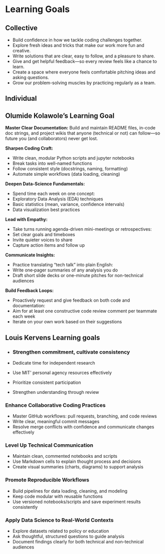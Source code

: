 # Learning Goals

## Collective

- Build confidence in how we tackle coding challenges together.
- Explore fresh ideas and tricks that make our work more fun and creative.
- Write solutions that are clear, easy to follow, and a pleasure to share.
- Give and get helpful feedback—so every review feels like a chance to learn.
- Create a space where everyone feels comfortable pitching ideas and asking questions.
- Grow our problem-solving muscles by practicing regularly as a team.

## Individual

## Olumide Kolawole’s Learning Goal

**Master Clear Documentation:**
Build and maintain README files, in-code doc strings, and project wikis that
anyone (technical or not) can follow—so future you (and collaborators)
never get lost.

**Sharpen Coding Craft:**

- Write clean, modular Python scripts and jupyter notebooks
- Break tasks into well-named functions
- Follow consistent style (docstrings, naming, formatting)
- Automate simple workflows (data loading, cleaning)

**Deepen Data-Science Fundamentals:**

- Spend time each week on one concept:
- Exploratory Data Analysis (EDA) techniques
- Basic statistics (mean, variance, confidence intervals)
- Data visualization best practices

**Lead with Empathy:**

- Take turns running agenda-driven mini-meetings or retrospectives:
- Set clear goals and timeboxes
- Invite quieter voices to share
- Capture action items and follow up

**Communicate Insights:**

- Practice translating “tech talk” into plain English:
- Write one‐pager summaries of any analysis you do
- Draft short slide decks or one-minute pitches for non-technical audiences

**Build Feedback Loops:**

- Proactively request and give feedback on both code and documentation:
- Aim for at least one constructive code review comment per teammate each week
- Iterate on your own work based on their suggestions

## Louis Kervens Learning goals

- ### Strengthen commitment, cultivate consistency

- Dedicate time for independent research
- Use MIT' personal agency resources effectively
- Prioritize consistent participation
- Strengthen understanding through review

### Enhance Collaborative Coding Practices

- Master GitHub workflows: pull requests, branching, and code reviews  
- Write clear, meaningful commit messages  
- Resolve merge conflicts with confidence and communicate changes effectively  

### Level Up Technical Communication

- Maintain clean, commented notebooks and scripts  
- Use Markdown cells to explain thought process and decisions  
- Create visual summaries (charts, diagrams) to support analysis  

### Promote Reproducible Workflows

- Build pipelines for data loading, cleaning, and modeling  
- Keep code modular with reusable functions  
- Use versioned notebooks/scripts and save experiment results consistently  

### Apply Data Science to Real-World Contexts

- Explore datasets related to policy or education  
- Ask thoughtful, structured questions to guide analysis  
- Document findings clearly for both technical and non-technical audiences